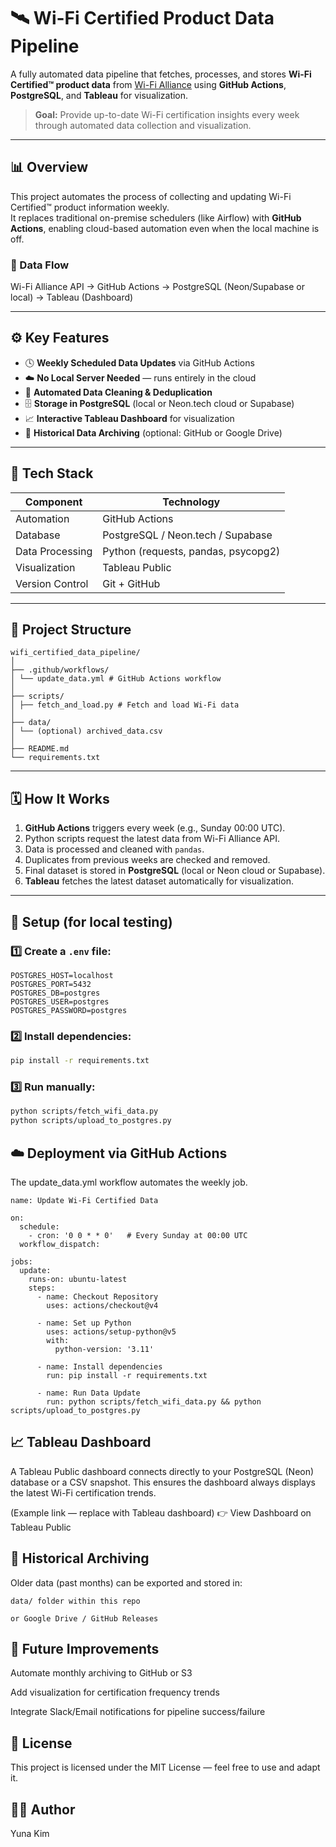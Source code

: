 # 🛰️ Wi-Fi Certified Product Data Pipeline

A fully automated data pipeline that fetches, processes, and stores **Wi-Fi Certified™ product data** from [Wi-Fi Alliance](https://www.wi-fi.org/) using **GitHub Actions**, **PostgreSQL**, and **Tableau** for visualization.

> **Goal:** Provide up-to-date Wi-Fi certification insights every week through automated data collection and visualization.

---

## 📊 Overview

This project automates the process of collecting and updating Wi-Fi Certified™ product information weekly.  
It replaces traditional on-premise schedulers (like Airflow) with **GitHub Actions**, enabling cloud-based automation even when the local machine is off.

### 🔁 Data Flow
Wi-Fi Alliance API → GitHub Actions → PostgreSQL (Neon/Supabase or local) → Tableau (Dashboard)

---

## ⚙️ Key Features

- 🕓 **Weekly Scheduled Data Updates** via GitHub Actions  
- ☁️ **No Local Server Needed** — runs entirely in the cloud  
- 🧹 **Automated Data Cleaning & Deduplication**  
- 🗄️ **Storage in PostgreSQL** (local or Neon.tech cloud or Supabase)  
- 📈 **Interactive Tableau Dashboard** for visualization  
- 💾 **Historical Data Archiving** (optional: GitHub or Google Drive)

---

## 🧩 Tech Stack

| Component | Technology |
|------------|-------------|
| Automation | GitHub Actions |
| Database | PostgreSQL / Neon.tech / Supabase |
| Data Processing | Python (requests, pandas, psycopg2) |
| Visualization | Tableau Public |
| Version Control | Git + GitHub |

---

## 🚀 Project Structure
```
wifi_certified_data_pipeline/
│
├── .github/workflows/
│ └── update_data.yml # GitHub Actions workflow
│
├── scripts/
│ ├── fetch_and_load.py # Fetch and load Wi-Fi data
│
├── data/
│ └── (optional) archived_data.csv
│
├── README.md
└── requirements.txt
```
---

## 🗓️ How It Works

1. **GitHub Actions** triggers every week (e.g., Sunday 00:00 UTC).
2. Python scripts request the latest data from Wi-Fi Alliance API.
3. Data is processed and cleaned with `pandas`.
4. Duplicates from previous weeks are checked and removed.
5. Final dataset is stored in **PostgreSQL** (local or Neon cloud or Supabase).
6. **Tableau** fetches the latest dataset automatically for visualization.

---

## 🔄 Setup (for local testing)

### 1️⃣ Create a `.env` file:
```
POSTGRES_HOST=localhost
POSTGRES_PORT=5432
POSTGRES_DB=postgres
POSTGRES_USER=postgres
POSTGRES_PASSWORD=postgres
```

### 2️⃣ Install dependencies:
```bash
pip install -r requirements.txt
```

### 3️⃣ Run manually:
```bash
python scripts/fetch_wifi_data.py
python scripts/upload_to_postgres.py
```

## ☁️ Deployment via GitHub Actions

The update_data.yml workflow automates the weekly job.
```
name: Update Wi-Fi Certified Data

on:
  schedule:
    - cron: '0 0 * * 0'   # Every Sunday at 00:00 UTC
  workflow_dispatch:

jobs:
  update:
    runs-on: ubuntu-latest
    steps:
      - name: Checkout Repository
        uses: actions/checkout@v4
      
      - name: Set up Python
        uses: actions/setup-python@v5
        with:
          python-version: '3.11'

      - name: Install dependencies
        run: pip install -r requirements.txt

      - name: Run Data Update
        run: python scripts/fetch_wifi_data.py && python scripts/upload_to_postgres.py
```

## 📈 Tableau Dashboard

A Tableau Public dashboard connects directly to your PostgreSQL (Neon) database or a CSV snapshot.
This ensures the dashboard always displays the latest Wi-Fi certification trends.

(Example link — replace with Tableau dashboard)
👉 View Dashboard on Tableau Public

## 💾 Historical Archiving

Older data (past months) can be exported and stored in:

```
data/ folder within this repo

or Google Drive / GitHub Releases
```

## 🧠 Future Improvements

Automate monthly archiving to GitHub or S3

Add visualization for certification frequency trends

Integrate Slack/Email notifications for pipeline success/failure

## 📜 License

This project is licensed under the MIT License — feel free to use and adapt it.

## 👩‍💻 Author

Yuna Kim
